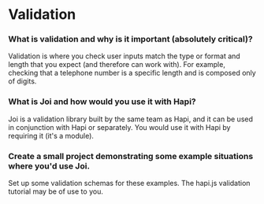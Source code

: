 # Validation

### What is validation and why is it important (absolutely critical)?

Validation is where you check user inputs match the type or format and length that you expect (and therefore can work with). For example, checking that a telephone number is a specific length and is composed only of digits.

### What is Joi and how would you use it with Hapi?

Joi is a validation library built by the same team as Hapi, and it can be used in conjunction with Hapi or separately. You would use it with Hapi by requiring it (it's a module).

### Create a small project demonstrating some example situations where you'd use Joi.

Set up some validation schemas for these examples. The hapi.js validation tutorial may be of use to you.
